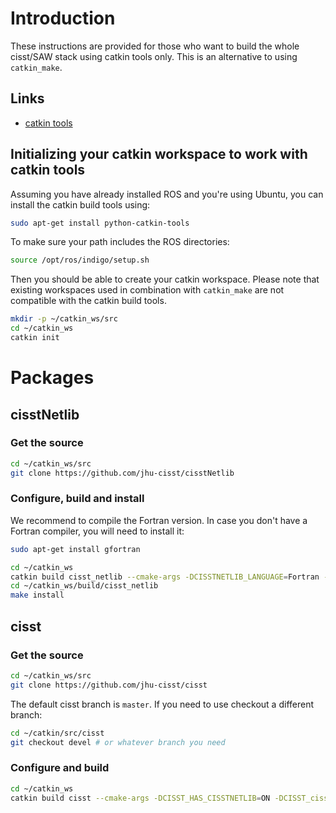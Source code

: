 # Introduction

These instructions are provided for those who want to build the whole cisst/SAW stack using catkin tools only.  This is an alternative to using `catkin_make`.

## Links

* [catkin tools](http://catkin-tools.readthedocs.org/en/latest/index.html)

## Initializing your catkin workspace to work with catkin tools

Assuming you have already installed ROS and you're using Ubuntu, you can install the catkin build tools using:
```bash
sudo apt-get install python-catkin-tools
```

To make sure your path includes the ROS directories:
```bash
source /opt/ros/indigo/setup.sh
```

Then you should be able to create your catkin workspace.  Please note that existing workspaces used in combination with `catkin_make` are not compatible with the catkin build tools.

```bash
mkdir -p ~/catkin_ws/src
cd ~/catkin_ws
catkin init
```

# Packages

## cisstNetlib

### Get the source

```bash
cd ~/catkin_ws/src
git clone https://github.com/jhu-cisst/cisstNetlib
```

### Configure, build and install

We recommend to compile the Fortran version.  In case you don't have a Fortran compiler, you will need to install it:
```bash
sudo apt-get install gfortran
```

```bash
cd ~/catkin_ws
catkin build cisst_netlib --cmake-args -DCISSTNETLIB_LANGUAGE=Fortran -DCISSTNETLIB_ARCHITECTURE=x86_64 -DCMAKE_BUILD_TYPE=Release
cd ~/catkin_ws/build/cisst_netlib
make install
```

## cisst

### Get the source

```bash
cd ~/catkin_ws/src
git clone https://github.com/jhu-cisst/cisst
```

The default cisst branch is `master`.  If you need to use checkout a different branch:
```bash
cd ~/catkin/src/cisst
git checkout devel # or whatever branch you need
```

### Configure and build

```bash
cd ~/catkin_ws
catkin build cisst --cmake-args -DCISST_HAS_CISSTNETLIB=ON -DCISST_cisstRobot=ON -DCMAKE_BUILD_TYPE=Release
```